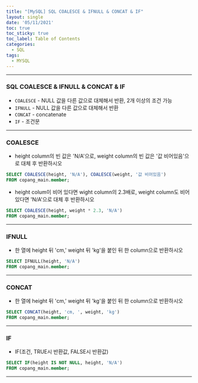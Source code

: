 ```yaml
---
title: "[MySQL] SQL COALESCE & IFNULL & CONCAT & IF"
layout: single
date: '05/11/2021'
toc: true
toc_sticky: true
toc_label: Table of Contents
categories:
  - SQL
tags:
  - MYSQL
---
```


---
### SQL COALESCE & IFNULL & CONCAT & IF
* `COALESCE` - NULL 값을 다른 값으로 대체해서 반환, 2개 이상의 조건 가능
* `IFNULL` - NULL 값을 다른 값으로 대체해서 반환
* `CONCAT` - concatenate
* `IF` - 조건문

---

### COALESCE
* height column의 빈 값은 'N/A'으로, weight column의 빈 값은 '값 비어있음'으로 대체 후 반환하시오

```sql
SELECT COALESCE(height, 'N/A'), COALESCE(weight, '값 비어있음')
FROM copang_main.member;
```

* height colum이 비어 있다면 wight column의 2.3배로, weight column도 비어있다면 'N/A'으로 대체 후 반환하시오

```sql
SELECT COALESCE(height, weight * 2.3, 'N/A')
FROM copang_main.member;
```
---

### IFNULL
* 한 열에 height 뒤 'cm,' weight 뒤 'kg'을 붙인 뒤 한 column으로 반환하시오

```sql
SELECT IFNULL(height, 'N/A')
FROM copang_main.member;
```
---

### CONCAT
* 한 열에 height 뒤 'cm,' weight 뒤 'kg'을 붙인 뒤 한 column으로 반환하시오

```sql
SELECT CONCAT(height, 'cm, ', weight, 'kg')
FROM copang_main.member;
```
---

### IF
* IF(조건, TRUE시 반환값, FALSE시 반환값)

```sql
SELECT IF(height IS NOT NULL, height, 'N/A')
FROM copang_main.member;
```
---